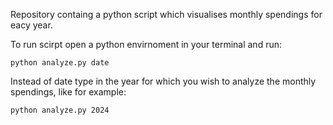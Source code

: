 Repository containg a python script which visualises monthly spendings for eacy year.

To run scirpt open a python envirnoment in your terminal and run:

```
python analyze.py date
```
Instead of date type in the year for which you wish to analyze the monthly spendings, like for example:

```
python analyze.py 2024
```
